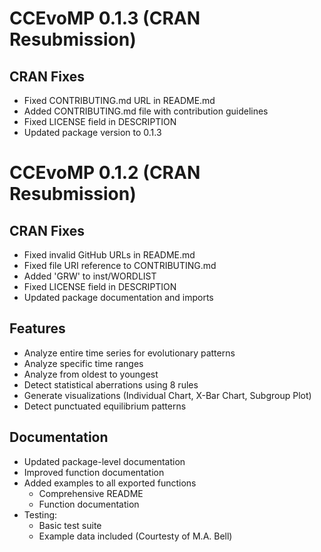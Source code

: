 # CCEvoMP 0.1.3 (CRAN Resubmission)

## CRAN Fixes
* Fixed CONTRIBUTING.md URL in README.md
* Added CONTRIBUTING.md file with contribution guidelines
* Fixed LICENSE field in DESCRIPTION
* Updated package version to 0.1.3

# CCEvoMP 0.1.2 (CRAN Resubmission)

## CRAN Fixes
* Fixed invalid GitHub URLs in README.md
* Fixed file URI reference to CONTRIBUTING.md
* Added 'GRW' to inst/WORDLIST
* Fixed LICENSE field in DESCRIPTION
* Updated package documentation and imports

## Features
* Analyze entire time series for evolutionary patterns
* Analyze specific time ranges
* Analyze from oldest to youngest
* Detect statistical aberrations using 8 rules
* Generate visualizations (Individual Chart, X-Bar Chart, Subgroup Plot)
* Detect punctuated equilibrium patterns

## Documentation
* Updated package-level documentation
* Improved function documentation
* Added examples to all exported functions
  - Comprehensive README
  - Function documentation
* Testing:
  - Basic test suite
  - Example data included (Courtesty of M.A. Bell)